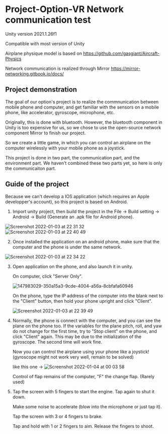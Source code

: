 # Project-Option-VR Network communication test
Unity version 2021.1.26f1

Compatible with most version of Unity

Airplane physique model is based on https://github.com/gasgiant/Aircraft-Physics 

Network communication is realized through Mirror https://mirror-networking.gitbook.io/docs/

## Project demonstration

The goal of our option's project is to realize the commnunication between mobile phone and computer, and get familiar with the sensors on a mobile phone, like accelerator, gyroscope, microphone, etc. 

Originally, this is done with bluetooth. However, the bluetooth component in Unity is too expensive for us, so we chose to use the open-source network component Mirror to finish our project.

So we create a little game, in which you can control an airplane on the computer wirelessly with your mobile phone as a joystick.

This project is done in two part, the communication part, and the environment part. We haven't combined these two parts yet, so here is only the communicaiton part.

## Guide of the project
Because we can't develop a IOS application (which requires an Apple developper's account), so this project is based on Android.

1. Import unity project, then build the project in the File -> Build setting -> Android -> Build (Generate an .apk file for Android phone).

![Screenshot 2022-01-03 at 22 31 32](https://user-images.githubusercontent.com/82207694/147982554-32bae4f3-91ff-47fc-a289-8617eccb9cb8.png)![Screenshot 2022-01-03 at 22 40 49](https://user-images.githubusercontent.com/82207694/147983412-8c1ffff9-77ab-424b-b0b3-344e43661ec9.png)


2. Once installed the application on an android phone, make sure that the computer and the phone is under the same network.

![Screenshot 2022-01-03 at 22 34 22](https://user-images.githubusercontent.com/82207694/147982928-133c91ab-0852-46b1-8866-23ac55d575bf.png)

3. Open application on the phone, and also launch it in unity.

   On computer, click "Server Only".
   
   ![147983029-350a15a3-9cde-4004-a56a-8cbfafa60946](https://user-images.githubusercontent.com/82207694/147983570-54705b17-669e-4c02-9e50-700a070810da.png)


   On the phone, type the IP address of the computer into the blank next to the "Client" button, then hold your phone upright and click "Client".
   
   ![Screenshot 2022-01-03 at 22 39 49](https://user-images.githubusercontent.com/82207694/147983649-235c3406-9e2b-4835-828a-ef49e7a09aff.png)


4. Normally, the phone is connect with the computer, and you can see the plane on the phone too. If the variables for the plane pitch, roll, and yaw do not change for the first time, try to "Stop client" on the phone, and click "Client" again. This may be due to the initialization of the gyroscope. The second time will work fine.

   Now you can control the airplane using your phone like a joystick! (gyroscope might not work very well, remain to be solved)
   
   like this one ->  ![Screenshot 2022-01-04 at 00 03 58](https://user-images.githubusercontent.com/82207694/147989771-20292a85-1ca5-4498-a5fd-76692b88541b.png)
   
   Control of flap remains of the computer, "F" the change flap. (Rarely used)

5. Tap the screen with 5 fingers to start the engine. Tap again to shut it down.

   Make some noise to accelerate (blow into the microphone or just tap it).

   Tap the screen with 3 or 4 fingers to brake.

   Tap and hold with 1 or 2 fingers to aim.  Release the fingers to shoot.
